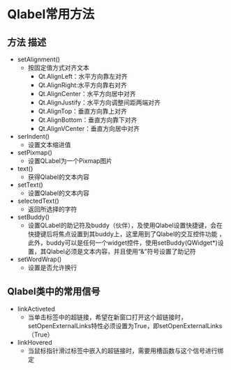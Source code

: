 # Qlabel常用方法
## 方法	描述
+ setAlignment()	
    + 按固定值方式对齐文本
        + Qt.AlignLeft：水平方向靠左对齐
        + Qt.AlignRight:水平方向靠右对齐
        + Qt.AlignCenter：水平方向居中对齐
        + Qt.AlignJustify：水平方向调整间距两端对齐
        + Qt.AlignTop：垂直方向靠上对齐
        + Qt.AlignBottom：垂直方向靠下对齐
        + Qt.AlignVCenter：垂直方向居中对齐
+ serIndent()	
    + 设置文本缩进值
+ setPixmap()	
    + 设置QLabel为一个Pixmap图片
+ text()	
    + 获得Qlabel的文本内容
+ setText()	
    + 设置Qlabel的文本内容
+ selectedText()	
    + 返回所选择的字符
+ setBuddy()	
    + 设置QLabel的助记符及buddy（伙伴），及使用Qlabel设置快捷键，会在快捷键后将焦点设置到其buddy上，这里用到了Qlabel的交互控件功能 ，此外，buddy可以是任何一个widget控件，使用setBuddy(QWidget*)设置，其Qlabel必须是文本内容，并且使用“&”符号设置了助记符
+ setWordWrap()	
    + 设置是否允许换行
## Qlabel类中的常用信号
+ linkActiveted
    + 当单击标签中的超链接，希望在新窗口打开这个超链接时，setOpenExternalLinks特性必须设置为True，即setOpenExternalLinks（True）
+ linkHovered
    + 当鼠标指针滑过标签中嵌入的超链接时，需要用槽函数与这个信号进行绑定